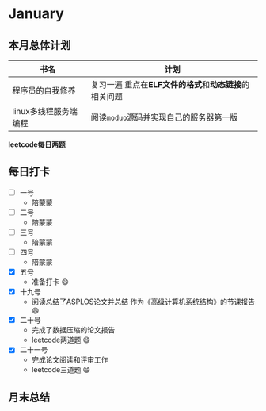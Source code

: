 # January
## 本月总体计划
书名 | 计划
---- | ----
程序员的自我修养 | 复习一遍 重点在**ELF文件的格式**和**动态链接**的相关问题
linux多线程服务端编程 | 阅读`moduo`源码并实现自己的服务器第一版

**leetcode每日两题**

## 每日打卡
- [ ] 一号  
  * 陪蒙蒙
- [ ] 二号  
  * 陪蒙蒙
- [ ] 三号
  * 陪蒙蒙
- [ ] 四号
  * 陪蒙蒙
- [x] 五号
  * 准备打卡 :smile:
- [x] 十九号
  * 阅读总结了ASPLOS论文并总结 作为《高级计算机系统结构》的节课报告 :smile:
- [x] 二十号
  * 完成了数据压缩的论文报告 
  * leetcode两道题 :smile:
- [x] 二十一号
  * 完成论文阅读和评审工作
  * leetcode三道题 :smile:

## 月末总结
